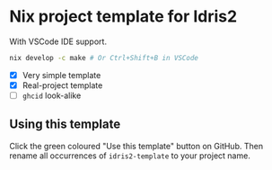 # Nix project template for Idris2

With VSCode IDE support.

```sh
nix develop -c make # Or Ctrl+Shift+B in VSCode
```

- [x] Very simple template
- [x] Real-project template
- [ ] `ghcid` look-alike

## Using this template

Click the green coloured "Use this template" button on GitHub. Then rename all occurrences of `idris2-template` to your project name.